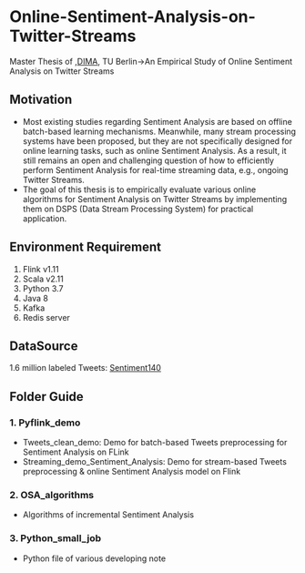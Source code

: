 # Online-Sentiment-Analysis-on-Twitter-Streams
Master Thesis of ,[DIMA](https://www.dima.tu-berlin.de/menue/database_systems_and_information_management_group/?no_cache=1), TU Berlin->An Empirical Study of  Online Sentiment Analysis on Twitter Streams 
## Motivation
* Most existing studies regarding Sentiment Analysis are based on offline batch-based learning mechanisms. Meanwhile, many stream processing systems have been proposed, but they are not specifically designed for online learning tasks, such as online Sentiment Analysis. As a result, it still remains an open and challenging question of how to efficiently perform Sentiment Analysis for real-time streaming data, e.g., ongoing Twitter Streams.
* The goal of this thesis is to empirically evaluate various online algorithms for Sentiment Analysis on Twitter Streams by implementing them on DSPS (Data Stream Processing System) for practical application.

## Environment Requirement
1. Flink v1.11
2. Scala v2.11
3. Python 3.7
4. Java 8
5. Kafka
6. Redis server

## DataSource
1.6 million labeled Tweets:
[Sentiment140](http://cs.stanford.edu/people/alecmgo/trainingandtestdata.zip)

## Folder Guide
### 1. Pyflink_demo
* Tweets_clean_demo: Demo for batch-based Tweets preprocessing for Sentiment Analysis on FLink
* Streaming_demo_Sentiment_Analysis: Demo for stream-based Tweets preprocessing & online Sentiment Analysis model on Flink
### 2. OSA_algorithms
* Algorithms of incremental Sentiment Analysis
### 3. Python_small_job
* Python file of various developing note
